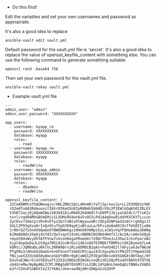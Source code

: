 



* Do this first!

Edit the variables and set your own usernames and password as appropriate.

It's also a good idea to replace

```
ansible-vault edit vault.yml
```

Default password for the vault.yml file is 'secret'. It's also a good idea to replace the value of openssl_keyfile_content with something else. You can use the following command to generate something suitable

```
openssl rand -base64 756
```

Then set your own password for the vault.yml file.

```
ansible-vault rekey vault.yml
```

* Example vault.yml file

```
---
admin_user: "admin"
admin_user_password: "XXXXXXXXXX"

app_users:
  - username: myapp_ro
    password: XXXXXXXXXX
    database: myapp
    roles:
      - read
  - username: myapp_rw
    password: XXXXXXXXXX
    database: myapp
    roles:
      - readWrite
  - username: myapp_admin
    password: XXXXXXXXXX
    database: myapp
    roles:
      - dbadmin
      - readWrite

openssl_keyfile_content: |
  Z2CeA9BMcoY5AUWoegjv/XWL2MA1SQcL4HvmRjYaTjSp/xosJy+LL2X3OQb1xVWC
  rO2e6Tu6A3R4muunitI6Vr0IKeU5UbTpR0N4hSU6HDrV9z2PIEWlkQqKh01ZRLEY
  V3hR73acj0jA8eWIWeiV039d18jvMb8X2h8409lfcD6PPJJGjyaC8S4LY/TrsK2z
  tx+l/vqOOAMhGB5mEMjx1LXUMsRG9ot6vFu9I5LPd1A4q9xw9jddYK5C6YTLccun
  ZyCDsv7ImkCprV0+0vhTyxIEnfaNtvOlWypuvmRr/DEyd2NPowd1n6C+rgk8gs1t
  SGLCZP93gXza0rIoQzHtuf5pOJK9qyKjuNtuuLa/KFsida8a69JXn7fmS0IIja0m
  Ir0OrQ2Ta3n4VbQwQo97BWODWmkgzz0mUd6VmMps5zLsCW1vVqYFQHuAAbLekW0q
  8JRm8OQ6n2hp8j4zYd3/Qw7vqsVj8sHicNB0bCW29b64H4f2J/AcUA/cm0xSUQyb
  +myeCB4vWvydh5AfFVnw7sXvzU6egaYRomdmrl59QrTDneJu13hwzIchsFparoWJ
  XjpldopGeDaJLU18ga7MSL02ozB+EoJ14DJxQU7E5MQk7fDMPeitXKZ8ymxb7LeA
  k0Rtc/JQM8aDLoRklhLZRRARBrv1RLo8DM8CB2q4s+FwVU4QJl7mFyiwk3eTN6sN
  PTgFRo3/dHsEA2OwGG+hnGFGnoYf2mkECR5jqai83CXgva9v2rPNjDTJYHpmd3I0
  fNijueXZZdzUA58y8mcoSGVYdRhr0g8jaWQ12PZEgX5Nnlekh5GHG0j8HT4qj/0Y
  D3xVuE3WvrhldY5EOsaTt2ZXZx5REmJDIW1KcnvQKiVDJ2QzP5xdXYA0hh3TdTVE
  sb4UreMw/WyBpANiICMlJRBgSd0f0VGMlYzLX2BL14YpNnLhmoQqKzfBN6v2XAEG
  mJfrCUVuP1nBEklk23lYkNi/ohe+aodNjdN+2DHp42sGZHYP
```
